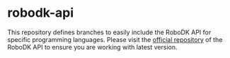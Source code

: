 robodk-api
==========

This repository defines branches to easily include the RoboDK API for specific programming languages. Please visit the [official repository](https://github.com/RoboDK/RoboDK-API) of the RoboDK API to ensure you are working with latest version.
